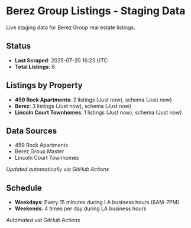 # Berez Group Listings - Staging Data

Live staging data for Berez Group real estate listings.

## Status
- **Last Scraped**: 2025-07-20 16:23 UTC
- **Total Listings**: 6

## Listings by Property
- **459 Rock Apartments**: 2 listings (Just now), schema (Just now)
- **Berez**: 3 listings (Just now), schema (Just now)
- **Lincoln Court Townhomes**: 1 listings (Just now), schema (Just now)

## Data Sources
- 459 Rock Apartments
- Berez Group Master
- Lincoln Court Townhomes

*Updated automatically via GitHub Actions*

## Schedule

- **Weekdays**: Every 15 minutes during LA business hours (6AM-7PM)
- **Weekends**: 4 times per day during LA business hours

*Automated via GitHub Actions*
